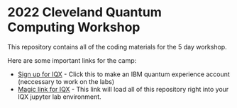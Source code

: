 # 2022 Cleveland Quantum Computing Workshop 

This repository contains all of the coding materials for the 5 day workshop.

Here are some important links for the camp:

* [Sign up for IQX](http://quantum-computing.ibm.com)  - Click this to make an IBM quantum experience account (neccessary to work on the labs)
* [Magic link for IQX](https://lab.quantum-computing.ibm.com/hub/user-redirect/git-pull?repo=https://github.com/qubitbyqubit/cleveland_camp22&urlpath=lab/tree/cleveland_camp22/welcome.ipynb&branch=main)  - This link will load all of this repository right into your IQX jupyter lab environment.
